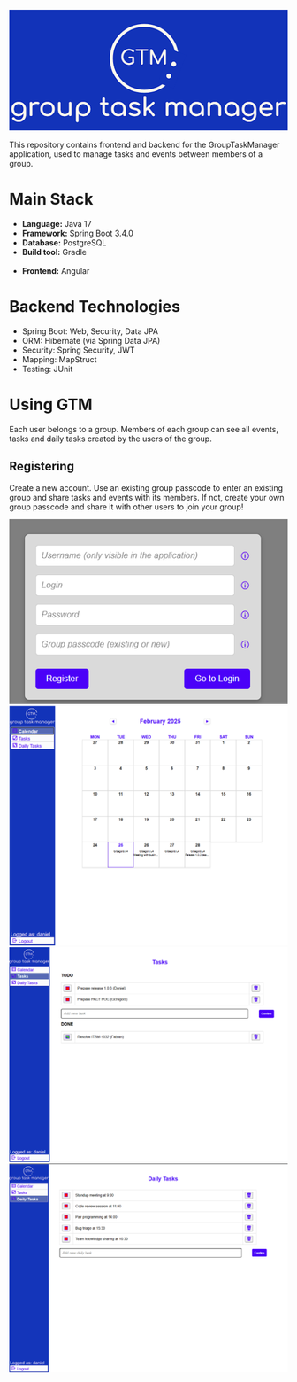 <p align="center">
  <img src="readmeassets/gtm.png">

This repository contains frontend and backend for the GroupTaskManager application, used to manage tasks and events between members of a group. 

</p>


# Main Stack
* **Language:** Java 17
* **Framework:** Spring Boot 3.4.0
* **Database:** PostgreSQL
* **Build tool:** Gradle
<br></br>
* **Frontend:** Angular


# Backend Technologies

* Spring Boot: Web, Security, Data JPA
* ORM: Hibernate (via Spring Data JPA)
* Security: Spring Security, JWT
* Mapping: MapStruct 
* Testing: JUnit

# Using GTM
Each user belongs to a group. Members of each group can see all events, tasks and daily tasks created by the users of the group.


## Registering
Create a new account. Use an existing group passcode to enter an existing group and share tasks and events with its members.
If not, create your own group passcode and share it with other users to join your group!

<p align="center">
  <img src="readmeassets/img_3.png">

   <img src="readmeassets/img.png">

   <img src="readmeassets/img_1.png">
    
   <img src="readmeassets/img_2.png">
</p>